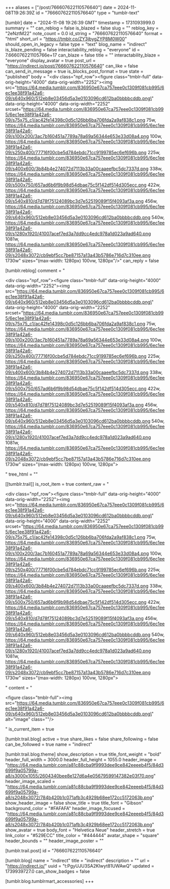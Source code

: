 +++
aliases = ["/post/766607622110576640"]
date = 2024-11-08T19:26:39Z
id = "766607622110576640"
type = "tumblr-text"

[tumblr]
date = "2024-11-08 19:26:39 GMT"
timestamp = 1731093999.0
summary = ""
can_reblog = false
is_blazed = false
slug = ""
reblog_key = "2eNztM22"
note_count = 0.0
id_string = "766607622110576640"
format = "html"
short_url = "https://tmblr.co/ZY3jbygZYP8M0W00"
should_open_in_legacy = false
type = "text"
blog_name = "indirect"
is_blaze_pending = false
interactability_reblog = "everyone"
id = 7.666076221105766e+17
can_blaze = false
title = ""
interactability_blaze = "everyone"
display_avatar = true
post_url = "https://indirect.io/post/766607622110576640"
can_like = false
can_send_in_message = true
is_blocks_post_format = true
state = "published"
body = "<div class=\"npf_row\"><figure class=\"tmblr-full\" data-orig-height=\"4000\" data-orig-width=\"2252\"><img src=\"https://64.media.tumblr.com/836950e67ca757eee0c1309f081cb995/6ec1ee38f91a42a6-09/s640x960/512eb8e03456d5a3e0103096cd612ba0bbbbcddb.png\" data-orig-height=\"4000\" data-orig-width=\"2252\" srcset=\"https://64.media.tumblr.com/836950e67ca757eee0c1309f081cb995/6ec1ee38f91a42a6-09/s75x75_c1/ac42fe14398c0d5c126bb6ba706fda2a9af838c1.png 75w, https://64.media.tumblr.com/836950e67ca757eee0c1309f081cb995/6ec1ee38f91a42a6-09/s100x200/3ac7b160451a7789a78a69a56344e653e33d08a4.png 100w, https://64.media.tumblr.com/836950e67ca757eee0c1309f081cb995/6ec1ee38f91a42a6-09/s250x400/77716f00cbe5d784ebdc71cc9199785ec6ef696b.png 225w, https://64.media.tumblr.com/836950e67ca757eee0c1309f081cb995/6ec1ee38f91a42a6-09/s400x600/3b84b4e274072d7113b33a00caaeefbc5dc7337d.png 338w, https://64.media.tumblr.com/836950e67ca757eee0c1309f081cb995/6ec1ee38f91a42a6-09/s500x750/657ad6b6f9b98d54dbae75c5f142df514d305ecc.png 422w, https://64.media.tumblr.com/836950e67ca757eee0c1309f081cb995/6ec1ee38f91a42a6-09/s540x810/d7d78f75124089bc3d7e52519089f15f4093af3a.png 456w, https://64.media.tumblr.com/836950e67ca757eee0c1309f081cb995/6ec1ee38f91a42a6-09/s640x960/512eb8e03456d5a3e0103096cd612ba0bbbbcddb.png 540w, https://64.media.tumblr.com/836950e67ca757eee0c1309f081cb995/6ec1ee38f91a42a6-09/s1280x1920/41007acef7ed3a7dd9cc4edc978a1d023a9ad640.png 1081w, https://64.media.tumblr.com/836950e67ca757eee0c1309f081cb995/6ec1ee38f91a42a6-09/s2048x3072/cb9ebf5cc7be87157a13a43b5786e716d7c310ee.png 1730w\" sizes=\"(max-width: 1280px) 100vw, 1280px\"/></figure></div>"
can_reply = false

[tumblr.reblog]
comment = "<p><div class=\"npf_row\"><figure class=\"tmblr-full\" data-orig-height=\"4000\" data-orig-width=\"2252\"><img src=\"https://64.media.tumblr.com/836950e67ca757eee0c1309f081cb995/6ec1ee38f91a42a6-09/s640x960/512eb8e03456d5a3e0103096cd612ba0bbbbcddb.png\" data-orig-height=\"4000\" data-orig-width=\"2252\" srcset=\"https://64.media.tumblr.com/836950e67ca757eee0c1309f081cb995/6ec1ee38f91a42a6-09/s75x75_c1/ac42fe14398c0d5c126bb6ba706fda2a9af838c1.png 75w, https://64.media.tumblr.com/836950e67ca757eee0c1309f081cb995/6ec1ee38f91a42a6-09/s100x200/3ac7b160451a7789a78a69a56344e653e33d08a4.png 100w, https://64.media.tumblr.com/836950e67ca757eee0c1309f081cb995/6ec1ee38f91a42a6-09/s250x400/77716f00cbe5d784ebdc71cc9199785ec6ef696b.png 225w, https://64.media.tumblr.com/836950e67ca757eee0c1309f081cb995/6ec1ee38f91a42a6-09/s400x600/3b84b4e274072d7113b33a00caaeefbc5dc7337d.png 338w, https://64.media.tumblr.com/836950e67ca757eee0c1309f081cb995/6ec1ee38f91a42a6-09/s500x750/657ad6b6f9b98d54dbae75c5f142df514d305ecc.png 422w, https://64.media.tumblr.com/836950e67ca757eee0c1309f081cb995/6ec1ee38f91a42a6-09/s540x810/d7d78f75124089bc3d7e52519089f15f4093af3a.png 456w, https://64.media.tumblr.com/836950e67ca757eee0c1309f081cb995/6ec1ee38f91a42a6-09/s640x960/512eb8e03456d5a3e0103096cd612ba0bbbbcddb.png 540w, https://64.media.tumblr.com/836950e67ca757eee0c1309f081cb995/6ec1ee38f91a42a6-09/s1280x1920/41007acef7ed3a7dd9cc4edc978a1d023a9ad640.png 1081w, https://64.media.tumblr.com/836950e67ca757eee0c1309f081cb995/6ec1ee38f91a42a6-09/s2048x3072/cb9ebf5cc7be87157a13a43b5786e716d7c310ee.png 1730w\" sizes=\"(max-width: 1280px) 100vw, 1280px\"></figure></div></p>"
tree_html = ""

[[tumblr.trail]]
is_root_item = true
content_raw = "<p><div class=\"npf_row\"><figure class=\"tmblr-full\" data-orig-height=\"4000\" data-orig-width=\"2252\"><img src=\"https://64.media.tumblr.com/836950e67ca757eee0c1309f081cb995/6ec1ee38f91a42a6-09/s640x960/512eb8e03456d5a3e0103096cd612ba0bbbbcddb.png\" data-orig-height=\"4000\" data-orig-width=\"2252\" srcset=\"https://64.media.tumblr.com/836950e67ca757eee0c1309f081cb995/6ec1ee38f91a42a6-09/s75x75_c1/ac42fe14398c0d5c126bb6ba706fda2a9af838c1.png 75w, https://64.media.tumblr.com/836950e67ca757eee0c1309f081cb995/6ec1ee38f91a42a6-09/s100x200/3ac7b160451a7789a78a69a56344e653e33d08a4.png 100w, https://64.media.tumblr.com/836950e67ca757eee0c1309f081cb995/6ec1ee38f91a42a6-09/s250x400/77716f00cbe5d784ebdc71cc9199785ec6ef696b.png 225w, https://64.media.tumblr.com/836950e67ca757eee0c1309f081cb995/6ec1ee38f91a42a6-09/s400x600/3b84b4e274072d7113b33a00caaeefbc5dc7337d.png 338w, https://64.media.tumblr.com/836950e67ca757eee0c1309f081cb995/6ec1ee38f91a42a6-09/s500x750/657ad6b6f9b98d54dbae75c5f142df514d305ecc.png 422w, https://64.media.tumblr.com/836950e67ca757eee0c1309f081cb995/6ec1ee38f91a42a6-09/s540x810/d7d78f75124089bc3d7e52519089f15f4093af3a.png 456w, https://64.media.tumblr.com/836950e67ca757eee0c1309f081cb995/6ec1ee38f91a42a6-09/s640x960/512eb8e03456d5a3e0103096cd612ba0bbbbcddb.png 540w, https://64.media.tumblr.com/836950e67ca757eee0c1309f081cb995/6ec1ee38f91a42a6-09/s1280x1920/41007acef7ed3a7dd9cc4edc978a1d023a9ad640.png 1081w, https://64.media.tumblr.com/836950e67ca757eee0c1309f081cb995/6ec1ee38f91a42a6-09/s2048x3072/cb9ebf5cc7be87157a13a43b5786e716d7c310ee.png 1730w\" sizes=\"(max-width: 1280px) 100vw, 1280px\"></figure></div></p>"
content = "<p><figure class=\"tmblr-full\"><img src=\"https://64.media.tumblr.com/836950e67ca757eee0c1309f081cb995/6ec1ee38f91a42a6-09/s640x960/512eb8e03456d5a3e0103096cd612ba0bbbbcddb.png\" alt=\"image\" class=\"\"/></figure></p>"
is_current_item = true

[tumblr.trail.blog]
active = true
share_likes = false
share_following = false
can_be_followed = true
name = "indirect"

[tumblr.trail.blog.theme]
show_description = true
title_font_weight = "bold"
header_full_width = 3000.0
header_full_height = 1055.0
header_image = "https://64.media.tumblr.com/a81c88cba9f9993dee9ce842eeeeb4f5/84d3699f9a05799a-a8/s3000x1055/2604340bee8e127d6a4e05679599147382e03f70.png"
header_image_scaled = "https://64.media.tumblr.com/a81c88cba9f9993dee9ce842eeeeb4f5/84d3699f9a05799a-a8/s2048x3072/784b420b1c071afb3c4929b68ee172cc5172063b.png"
show_header_image = false
show_title = true
title_font = "Gibson"
background_color = "#FAFAFA"
header_image_focused = "https://64.media.tumblr.com/a81c88cba9f9993dee9ce842eeeeb4f5/84d3699f9a05799a-a8/s2048x3072/784b420b1c071afb3c4929b68ee172cc5172063b.png"
show_avatar = true
body_font = "Helvetica Neue"
header_stretch = true
link_color = "#529ECC"
title_color = "#444444"
avatar_shape = "square"
header_bounds = ""
header_image_poster = ""

[tumblr.trail.post]
id = "766607622110576640"

[tumblr.blog]
name = "indirect"
title = "indirect"
description = ""
url = "https://indirect.io/"
uuid = "t:PgyUJU3SA2Klwyt81UWAwQ"
updated = 1739939727.0
can_show_badges = false

[tumblr.blog.tumblrmart_accessories]
+++
